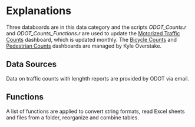 # Explanations

Three databoards are in this data category and the scripts *ODOT_Counts.r* and *ODOT_Counts_Functions.r* are used to update the [Motorized Traffic Counts](https://lcog.org/902/Motorized-Traffic-Counts) dashboard, which is updated monthly. The [Bicycle Counts](https://lcog.org/918/Bicycle-Counts) and [Pedestrian Counts](https://lcog.org/935/Pedestrian-Counts) dashboards are managed by Kyle Overstake.  

## Data Sources

Data on traffic counts with lenghth reports are provided by ODOT via email.

## Functions

A list of functions are applied to convert string formats, read Excel sheets and files from a folder, reorganize and combine tables.
